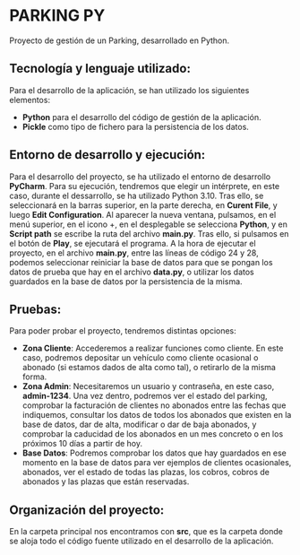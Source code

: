 # PARKING PY
Proyecto de gestión de un Parking, desarrollado en Python.

## Tecnología y lenguaje utilizado:
Para el desarrollo de la aplicación, se han utilizado los siguientes elementos:
- **Python** para el desarrollo del código de gestión de la aplicación.
- **Pickle** como tipo de fichero para la persistencia de los datos.

## Entorno de desarrollo y ejecución:
Para el desarrollo del proyecto, se ha utilizado el entorno de desarrollo **PyCharm**. Para su ejecución, tendremos que elegir un intérprete, en este caso,
durante el dessarrollo, se ha utilizado Python 3.10. Tras ello, se seleccionará en la barras superior, en la parte derecha, en **Curent File**, y luego **Edit Configuration**. Al aparecer la nueva ventana, pulsamos, en el menú superior, en el icono +, en el desplegable se selecciona **Python**, y en **Script path** se escribe la ruta del archivo **main.py**. Tras ello, si pulsamos en el botón de **Play**, se ejecutará el programa.
A la hora de ejecutar el proyecto, en el archivo **main.py**, entre las líneas de código 24 y 28, podemos seleccionar reiniciar la base de datos para que se pongan
los datos de prueba que hay en el archivo **data.py**, o utilizar los datos guardados en la base de datos por la persistencia de la misma.

## Pruebas:
Para poder probar el proyecto, tendremos distintas opciones:
- **Zona Cliente**: Accederemos a realizar funciones como cliente. En este caso, podremos depositar un vehículo como cliente ocasional o abonado (si estamos dados
  de alta como tal), o retirarlo de la misma forma.
- **Zona Admin**: Necesitaremos un usuario y contraseña, en este caso, **admin-1234**. Una vez dentro, podremos ver el estado del parking, comprobar la facturación 
  de clientes no abonados entre las fechas que indiquemos, consultar los datos de todos los abonados que existen en la base de datos, dar de alta, modificar o dar 
  de baja abonados, y comprobar la caducidad de los abonados en un mes concreto o en los próximos 10 días a partir de hoy.
- **Base Datos**: Podremos comprobar los datos que hay guardados en ese momento en la base de datos para ver ejemplos de clientes ocasionales, abonados, ver el estado
  de todas las plazas, los cobros, cobros de abonados y las plazas que están reservadas.

## Organización del proyecto:
En la carpeta principal nos encontramos con **src**, que es la carpeta donde se aloja todo el código fuente utilizado en el desarrollo de la aplicación.
